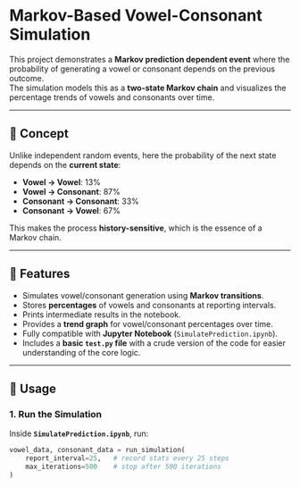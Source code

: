 # Markov-Based Vowel-Consonant Simulation

This project demonstrates a **Markov prediction dependent event** where the probability of generating a vowel or consonant depends on the previous outcome.  
The simulation models this as a **two-state Markov chain** and visualizes the percentage trends of vowels and consonants over time.

---

## 🔹 Concept

Unlike independent random events, here the probability of the next state depends on the **current state**:

- **Vowel → Vowel**: 13%  
- **Vowel → Consonant**: 87%  
- **Consonant → Consonant**: 33%  
- **Consonant → Vowel**: 67%  

This makes the process **history-sensitive**, which is the essence of a Markov chain.

---

## 🔹 Features
- Simulates vowel/consonant generation using **Markov transitions**.
- Stores **percentages** of vowels and consonants at reporting intervals.
- Prints intermediate results in the notebook.
- Provides a **trend graph** for vowel/consonant percentages over time.
- Fully compatible with **Jupyter Notebook** (`SimulatePrediction.ipynb`).
- Includes a **basic `test.py` file** with a crude version of the code for easier understanding of the core logic.

---

## 🔹 Usage

### 1. Run the Simulation
Inside **`SimulatePrediction.ipynb`**, run:
```python
vowel_data, consonant_data = run_simulation(
    report_interval=25,   # record stats every 25 steps
    max_iterations=500    # stop after 500 iterations
)
